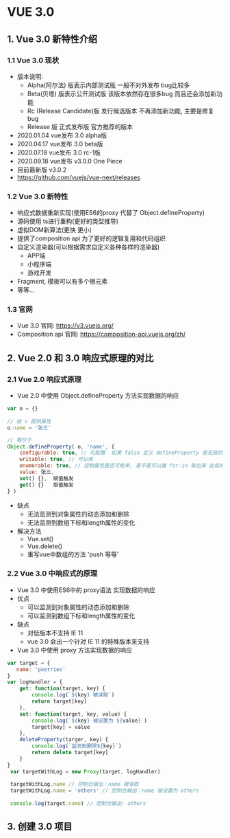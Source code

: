 # VUE 3.0

## 1. Vue 3.0 新特性介绍
### 1.1 Vue 3.0 现状
- 版本说明:
    - Alpha(阿尔法) 版表示内部测试版 一般不对外发布 bug比较多
    - Beta(贝塔) 版表示公开测试版 该版本依然存在很多bug 而且还会添加新功能
    - Rc (Release Candidate)版 发行候选版本 不再添加新功能, 主要是修复 bug
    - Release 版 正式发布版 官方推荐的版本
- 2020.01.04 vue发布 3.0 alpha版
- 2020.04.17 vue发布 3.0 beta版
- 2020.07.18 vue发布 3.0 rc-1版
- 2020.09.18 vue发布 v3.0.0 One Piece
- 目前最新版  v3.0.2
- https://github.com/vuejs/vue-next/releases

### 1.2 Vue 3.0 新特性
- 响应式数据重新实现(使用ES6的proxy 代替了 Object.defineProperty)
- 源码使用 ts进行重构(更好的类型推导)
- 虚拟DOM新算法(更快 更小)
- 提供了composition api 为了更好的逻辑复用和代码组织
- 自定义渲染器(可以根据需求自定义各种各样的渲染器)
    - APP端
    - 小程序端
    - 游戏开发
- Fragment, 模板可以有多个根元素
- 等等...
### 1.3 官网
- Vue 3.0 官网: https://v3.vuejs.org/
- Composition api 官网: https://composition-api.vuejs.org/zh/

## 2. Vue 2.0 和 3.0 响应式原理的对比
### 2.1 Vue 2.0 响应式原理 
- Vue 2.0 中使用 Object.defineProperty 方法实现数据的响应
```js
var o = {} 
    
// 给 o 提供属性
o.name = '张三'

// 等价于
Object.defineProperty( o, 'name', {
    configurable: true, // 可配置  如果 false 定义 defineProperty 是无效的
    writable: true, // 可以改
    enumerable: true, // 控制属性是否可枚举, 是不是可以被 for-in 取出来 比如对象中的 __proto__ 就是灰色的不能遍历出来 就是设置了 enumerable = false
    value: 张三,
    set() {},  赋值触发
    get() {}   取值触发
} )
```
- 缺点
    - 无法监测到对象属性的动态添加和删除
    - 无法监测到数组下标和length属性的变化
- 解决方法
    - Vue.set()
    - Vue.delete()
    - 重写vue中数组的方法 'push 等等'

### 2.2 Vue 3.0 中响应式的原理
- Vue 3.0 中使用ES6中的 proxy语法 实现数据的响应
- 优点
    - 可以监测到对象属性的动态添加和删除
    - 可以监测到数组下标和length属性的变化
- 缺点
    - 对低版本不支持 IE 11
    - vue 3.0 会出一个针对 IE 11 的特殊版本来支持 
- Vue 3.0 中使用 proxy 方法实现数据的响应
```js
var target = {
   name: 'poetries'
}
var logHandler = {
    get: function(target, key) {
        console.log(`${key} 被读取`)
        return target[key]
    },
    set: function(target, key, value) {
        console.log(`${key} 被设置为 ${value}`)
        target[key] = value
    },
    deleteProperty(targer, key) {
        console.log(`监测到删除${key}`)
        return delete target[key]
    }
}
 var targetWithLog = new Proxy(target, logHandler)
 
 targetWithLog.name // 控制台输出：name 被读取
 targetWithLog.name = 'others' // 控制台输出：name 被设置为 others
 
 console.log(target.name) // 控制台输出: others
``` 

## 3. 创建 3.0 项目







